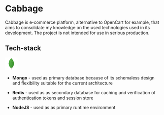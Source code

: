 # Cabbage
Cabbage is e-commerce platform, alternative to OpenCart for example,  that aims to consolidate my knowledge on the used technologies used in its development. The project is not intended for use in serious production.

## Tech-stack
   <img src="https://github.com/devicons/devicon/blob/master/icons/mongodb/mongodb-original.svg" title="MongoDB" alt="MongoDB" width="40" height="40"/>
   
- **Mongo** - used as  primary database because of its schemaless design and flexibility suitable for the current architecture

-  **Redis** - used  as as secondary database for caching and verification of authentication tokens and session store

-  **NodeJS** - used  as as primary runtime environment


 
